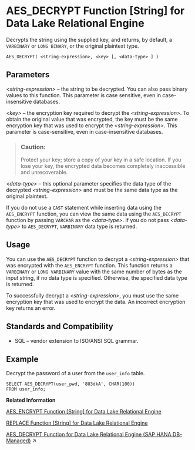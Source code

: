 <!-- loioa4c35f4384f21015b35996b31b9cb1e5 -->

# AES\_DECRYPT Function \[String\] for Data Lake Relational Engine

Decrypts the string using the supplied key, and returns, by default, a `VARBINARY` or `LONG BINARY`, or the original plaintext type.



```
AES_DECRYPT( <string-expression>, <key> [, <data-type> ] )
```



<a name="loioa4c35f4384f21015b35996b31b9cb1e5__AES_DECRYPT_parm1"/>

## Parameters

*<string-expression\>* – the string to be decrypted. You can also pass binary values to this function. This parameter is case sensitive, even in case-insensitive databases.

*<key\>* – the encryption key required to decrypt the *<string-expression\>*. To obtain the original value that was encrypted, the key must be the same encryption key that was used to encrypt the *<string-expression\>*. This parameter is case-sensitive, even in case-insensitive databases.

> ### Caution:  
> Protect your key; store a copy of your key in a safe location. If you lose your key, the encrypted data becomes completely inaccessible and unrecoverable.

*<data-type\>* – this optional parameter specifies the data type of the decrypted *<string-expression\>* and must be the same data type as the original plaintext.

If you do not use a `CAST` statement while inserting data using the `AES_ENCRYPT` function, you can view the same data using the `AES_DECRYPT` function by passing `VARCHAR` as the *<data-type\>*. If you do not pass *<data-type\>* to `AES_DECRYPT`, `VARBINARY` data type is returned.



<a name="loioa4c35f4384f21015b35996b31b9cb1e5__AES_DECRYPT_usage1"/>

## Usage

You can use the `AES_DECRYPT` function to decrypt a *<string-expression\>* that was encrypted with the `AES_ENCRYPT` function. This function returns a `VARBINARY` or `LONG VARBINARY` value with the same number of bytes as the input string, if no data type is specified. Otherwise, the specified data type is returned.

To successfully decrypt a *<string-expression\>*, you must use the same encryption key that was used to encrypt the data. An incorrect encryption key returns an error.



<a name="loioa4c35f4384f21015b35996b31b9cb1e5__AES_DECRYPT_standards"/>

## Standards and Compatibility

-   SQL – vendor extension to ISO/ANSI SQL grammar.



<a name="loioa4c35f4384f21015b35996b31b9cb1e5__AES_DECRYPT_example1"/>

## Example

Decrypt the password of a user from the `user_info` table.

```
SELECT AES_DECRYPT(user_pwd, '8U3dkA', CHAR(100))
FROM user_info;
```

**Related Information**  


[AES\_ENCRYPT Function \[String\] for Data Lake Relational Engine](aes-encrypt-function-string-for-data-lake-relational-engine-a4c3260.md "Encrypts the specified values using the supplied encryption key, and returns a VARBINARY or LONG VARBINARY.")

[REPLACE Function \[String\] for Data Lake Relational Engine](replace-function-string-for-data-lake-relational-engine-a579952.md "Replaces all occurrences of a substring with another substring.")

[AES_DECRYPT Function for Data Lake Relational Engine (SAP HANA DB-Managed)](https://help.sap.com/viewer/a898e08b84f21015969fa437e89860c8/2023_4_QRC/en-US/a5dc84d0179147499830ee226710f968.html "Decrypts the string using the supplied key, and returns, by default, a VARBINARY or LONG BINARY, or the original plaintext type.") :arrow_upper_right:

